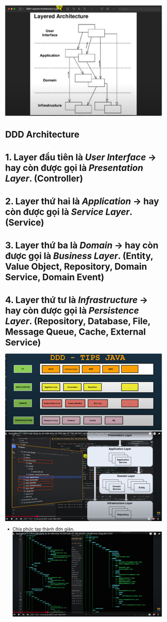 ![DDD-Architecture](../../images/dddd.png)
# DDD Architecture
# 1. Layer đầu tiên là *User Interface* -> hay còn được gọi là *Presentation Layer*. (Controller)
# 2. Layer thứ hai là *Application* -> hay còn được gọi là *Service Layer*. (Service)
# 3. Layer thứ ba là *Domain* -> hay còn được gọi là *Business Layer*. (Entity, Value Object, Repository, Domain Service, Domain Event)
# 4. Layer thứ tư là *Infrastructure* -> hay còn được gọi là *Persistence Layer*. (Repository, Database, File, Message Queue, Cache, External Service)
![](../../images/ddd-tips.png)
![DDD-Architecture](../../images/ddd-architecture.png)
- Chia phức tạp thành đơn giản.
![DDD-Architecture-2](../../images/ddd-architecture-2.png)